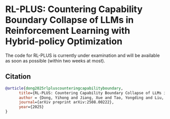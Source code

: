 # RL-PLUS: Countering Capability Boundary Collapse of LLMs in Reinforcement Learning with Hybrid-policy Optimization

The code for RL-PLUS is currently under examination and will be available as soon as possible (within two weeks at most).






## Citation
```bibtex
@article{dong2025rlpluscounteringcapabilityboundary,
      title={RL-PLUS: Countering Capability Boundary Collapse of LLMs in Reinforcement Learning with Hybrid-policy Optimization}, 
      author = {Dong, Yihong and Jiang, Xue and Tao, Yongding and Liu, Huanyu and Zhang, Kechi and Mou, Lili and Cao, Rongyu and Ma, Yingwei and Chen, Jue and Li, Binhua and Jin, Zhi and Huang, Fei and Li, Yongbin and Li, Ge},
      journal={arXiv preprint arXiv:2508.00222},
      year={2025}
}
```
